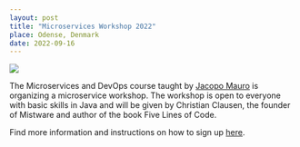 ```yaml
---
layout: post
title: "Microservices Workshop 2022"
place: Odense, Denmark
date: 2022-09-16
---
```

<img class="img-fluid mx-auto d-block" src="/images/posts/microservices-workshop-2022.jpg">

The Microservices and DevOps course taught by [Jacopo Mauro](/people.html#jm) is
organizing a microservice workshop. The workshop is open to everyone with basic
skills in Java and will be given by Christian Clausen, the founder of Mistware
and author of the book Five Lines of Code.

Find more information and instructions on how to sign up
[here](https://event.sdu.dk/microservices2022).
